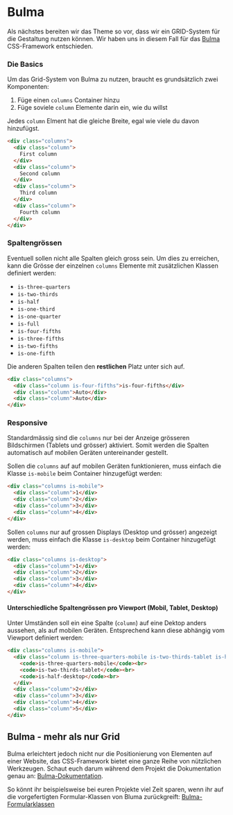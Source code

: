 # Bulma

Als nächstes bereiten wir das Theme so vor, dass wir ein GRID-System für die Gestaltung nutzen können. Wir haben uns in diesem Fall für das [Bulma](https://bulma.com) CSS-Framework entschieden.

### Die Basics
Um das Grid-System von Bulma zu nutzen, braucht es grundsätzlich zwei Komponenten:

1. Füge einen `columns` Container hinzu
2. Füge soviele `column` Elemente darin ein, wie du willst

Jedes `column` Elment hat die gleiche Breite, egal wie viele du davon hinzufügst.

```html
<div class="columns">
  <div class="column">
    First column
  </div>
  <div class="column">
    Second column
  </div>
  <div class="column">
    Third column
  </div>
  <div class="column">
    Fourth column
  </div>
</div>
```

### Spaltengrössen
Eventuell sollen nicht alle Spalten gleich gross sein. Um dies zu erreichen, kann die Grösse der einzelnen `columns` Elemente mit zusätzlichen Klassen definiert werden:

* `is-three-quarters`
* `is-two-thirds`
* `is-half`
* `is-one-third`
* `is-one-quarter`
* `is-full`
* `is-four-fifths`
* `is-three-fifths`
* `is-two-fifths`
* `is-one-fifth`

Die anderen Spalten teilen den **restlichen** Platz unter sich auf.

```html
<div class="columns">
  <div class="column is-four-fifths">is-four-fifths</div>
  <div class="column">Auto</div>
  <div class="column">Auto</div>
</div>
```

### Responsive
Standardmässig sind die `columns` nur bei der Anzeige grösseren Bildschirmen (Tablets und grösser) aktiviert. Somit werden die Spalten automatisch auf mobilen Geräten untereinander gestellt.

Sollen die `columns` auf auf mobilen Geräten funktionieren, muss einfach die Klasse `is-mobile` beim Container hinzugefügt werden:

```html
<div class="columns is-mobile">
  <div class="column">1</div>
  <div class="column">2</div>
  <div class="column">3</div>
  <div class="column">4</div>
</div>
```

Sollen `columns` nur auf grossen Displays (Desktop und grösser) angezeigt werden, muss einfach die Klasse `is-desktop` beim Container hinzugefügt werden:

```html
<div class="columns is-desktop">
  <div class="column">1</div>
  <div class="column">2</div>
  <div class="column">3</div>
  <div class="column">4</div>
</div>
```

#### Unterschiedliche Spaltengrössen pro Viewport (Mobil, Tablet, Desktop)

Unter Umständen soll ein eine Spalte (`column`) auf eine Dektop anders aussehen, als auf mobilen Geräten. Entsprechend kann diese abhängig vom Viewport definiert werden:

```html
<div class="columns is-mobile">
  <div class="column is-three-quarters-mobile is-two-thirds-tablet is-half-desktop i">
    <code>is-three-quarters-mobile</code><br>
    <code>is-two-thirds-tablet</code><br>
    <code>is-half-desktop</code><br>
  </div>
  <div class="column">2</div>
  <div class="column">3</div>
  <div class="column">4</div>
  <div class="column">5</div>
</div>
```

## Bulma - mehr als nur Grid
Bulma erleichtert jedoch nicht nur die Positionierung von Elementen auf einer Website, das CSS-Framework bietet eine ganze Reihe von nützlichen Werkzeugen. Schaut euch darum während dem Projekt die Dokumentation genau an: [Bulma-Dokumentation](https://bulma.io/documentation/modifiers/).

So könnt ihr beispielsweise bei euren Projekte viel Zeit sparen, wenn ihr auf die vorgefertigten Formular-Klassen von Bluma zurückgreift: [Bulma-Formularklassen](https://bulma.io/documentation/form/)